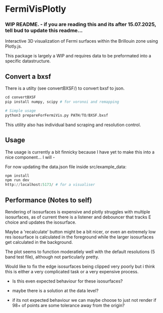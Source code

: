 # FermiVisPlotly

### WIP README. - if you are reading this and its after 15.07.2025, tell bud to update this readme...

Interactive 3D visualization of Fermi surfaces within the Brillouin zone using Plotly.js.

This package is largely a WIP and requires data to be preformated into a specific datastructure.

## Convert a bxsf

There is a utilty (see convertBXSF/) to convert bxsf to json.
``` py
cd convertBXSF
pip install numpy, scipy # for voronoi and remapping

# Simple usage
python3 prepareForFermiVis.py PATH/TO/BXSF.bxsf
```
This utility also has individual band scraping and resolution control.

## Usage 
The usage is currently a bit finnicky because I have yet to make this into a nice component... I will - 

For now updating the data.json file inside src/example_data:
``` py
npm install
npm run dev
http://localhost:5173/ # for a visualiser
```

## Performance (Notes to self)
Rendering of isosurfaces is expensive and plotly struggles with multiple isosurfaces, as of current there is a listener and debouncer that tracks E choice and updates the isosurface. 

Maybe a 'recalculate' button might be a bit nicer, or even an extremely low res isosurface is calculated in the foreground while the larger isosurfaces get calculated in the background.

The plot seems to function moderatlely well with the default resolutions (5 band test file), although not particularly pretty.

Would like to fix the edge isosurfaces being clipped very poorly but i think this is either a very complicated task or a very expensive process. 
    
 - Is this even expected behaviour for these isosurfaces? 
 - maybe there is a solution at the data level?
 
 - if its not expected behaviour we can maybe choose to just not render if 98+ of points are some tolerance away from the origin?